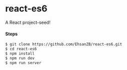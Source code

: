 # react-es6
A React project-seed!

#### Steps

```sh
$ git clone https://github.com/EhsanZB/react-es6.git
$ cd react-es6
$ npm install
$ npm run dev
$ npm run server
```
